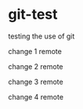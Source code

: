 # git-test
testing the use of git

change 1 remote

change 2 remote

change 3 remote

change 4 remote
